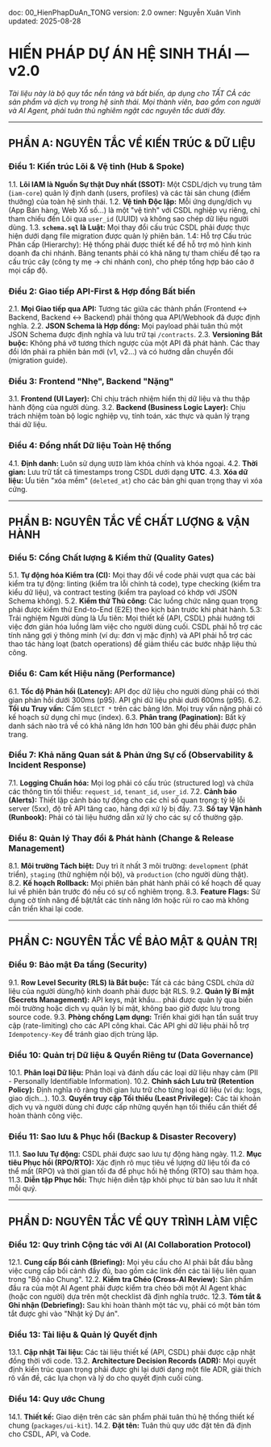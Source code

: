 doc: 00_HienPhapDuAn_TONG 
version: 2.0 
owner: Nguyễn Xuân Vinh 
updated: 2025-08-28
# **HIẾN PHÁP DỰ ÁN HỆ SINH THÁI — v2.0**

*Tài liệu này là bộ quy tắc nền tảng và bất biến, áp dụng cho TẤT CẢ các sản phẩm và dịch vụ trong hệ sinh thái. Mọi thành viên, bao gồm con người và AI Agent, phải tuân thủ nghiêm ngặt các nguyên tắc dưới đây.*

---

## **PHẦN A: NGUYÊN TẮC VỀ KIẾN TRÚC & DỮ LIỆU**

### **Điều 1: Kiến trúc Lõi & Vệ tinh (Hub & Spoke)**
1.1. **Lõi IAM là Nguồn Sự thật Duy nhất (SSOT):** Một CSDL/dịch vụ trung tâm (`iam-core`) quản lý định danh (users, profiles) và các tài sản chung (điểm thưởng) của toàn hệ sinh thái.
1.2. **Vệ tinh Độc lập:** Mỗi ứng dụng/dịch vụ (App Bán hàng, Web Xổ số...) là một "vệ tinh" với CSDL nghiệp vụ riêng, chỉ tham chiếu đến Lõi qua `user_id` (UUID) và không sao chép dữ liệu người dùng.
1.3. **`schema.sql` là Luật:** Mọi thay đổi cấu trúc CSDL phải được thực hiện dưới dạng file migration được quản lý phiên bản.
1.4: Hỗ trợ Cấu trúc Phân cấp (Hierarchy): Hệ thống phải được thiết kế để hỗ trợ mô hình kinh doanh đa chi nhánh. Bảng tenants phải có khả năng tự tham chiếu để tạo ra cấu trúc cây (công ty mẹ -> chi nhánh con), cho phép tổng hợp báo cáo ở mọi cấp độ.

### **Điều 2: Giao tiếp API-First & Hợp đồng Bất biến**
2.1. **Mọi Giao tiếp qua API:** Tương tác giữa các thành phần (Frontend ↔ Backend, Backend ↔ Backend) phải thông qua API/Webhook đã được định nghĩa.
2.2. **JSON Schema là Hợp đồng:** Mọi payload phải tuân thủ một JSON Schema được định nghĩa và lưu trữ tại `/contracts`.
2.3. **Versioning Bắt buộc:** Không phá vỡ tương thích ngược của một API đã phát hành. Các thay đổi lớn phải ra phiên bản mới (v1, v2...) và có hướng dẫn chuyển đổi (migration guide).

### **Điều 3: Frontend "Nhẹ", Backend "Nặng"**
3.1. **Frontend (UI Layer):** Chỉ chịu trách nhiệm hiển thị dữ liệu và thu thập hành động của người dùng.
3.2. **Backend (Business Logic Layer):** Chịu trách nhiệm toàn bộ logic nghiệp vụ, tính toán, xác thực và quản lý trạng thái dữ liệu.

### **Điều 4: Đồng nhất Dữ liệu Toàn Hệ thống**
4.1. **Định danh:** Luôn sử dụng `UUID` làm khóa chính và khóa ngoại.
4.2. **Thời gian:** Lưu trữ tất cả timestamps trong CSDL dưới dạng **UTC**.
4.3. **Xóa dữ liệu:** Ưu tiên "xóa mềm" (`deleted_at`) cho các bản ghi quan trọng thay vì xóa cứng.

---

## **PHẦN B: NGUYÊN TẮC VỀ CHẤT LƯỢNG & VẬN HÀNH**

### **Điều 5: Cổng Chất lượng & Kiểm thử (Quality Gates)**
5.1. **Tự động hóa Kiểm tra (CI):** Mọi thay đổi về code phải vượt qua các bài kiểm tra tự động: linting (kiểm tra lỗi chính tả code), type checking (kiểm tra kiểu dữ liệu), và contract testing (kiểm tra payload có khớp với JSON Schema không).
5.2. **Kiểm thử Thủ công:** Các luồng chức năng quan trọng phải được kiểm thử End-to-End (E2E) theo kịch bản trước khi phát hành.
5.3: Trải nghiệm Người dùng là Ưu tiên: Mọi thiết kế (API, CSDL) phải hướng tới việc đơn giản hóa luồng làm việc cho người dùng cuối. CSDL phải hỗ trợ các tính năng gợi ý thông minh (ví dụ: đơn vị mặc định) và API phải hỗ trợ các thao tác hàng loạt (batch operations) để giảm thiểu các bước nhập liệu thủ công.

### **Điều 6: Cam kết Hiệu năng (Performance)**
6.1. **Tốc độ Phản hồi (Latency):** API đọc dữ liệu cho người dùng phải có thời gian phản hồi dưới 300ms (p95). API ghi dữ liệu phải dưới 600ms (p95).
6.2. **Tối ưu Truy vấn:** Cấm `SELECT *` trên các bảng lớn. Mọi truy vấn nặng phải có kế hoạch sử dụng chỉ mục (index).
6.3. **Phân trang (Pagination):** Bất kỳ danh sách nào trả về có khả năng lớn hơn 100 bản ghi đều phải được phân trang.

### **Điều 7: Khả năng Quan sát & Phản ứng Sự cố (Observability & Incident Response)**
7.1. **Logging Chuẩn hóa:** Mọi log phải có cấu trúc (structured log) và chứa các thông tin tối thiểu: `request_id`, `tenant_id`, `user_id`.
7.2. **Cảnh báo (Alerts):** Thiết lập cảnh báo tự động cho các chỉ số quan trọng: tỷ lệ lỗi server (5xx), độ trễ API tăng cao, hàng đợi xử lý bị đầy.
7.3. **Sổ tay Vận hành (Runbook):** Phải có tài liệu hướng dẫn xử lý cho các sự cố thường gặp.

### **Điều 8: Quản lý Thay đổi & Phát hành (Change & Release Management)**
8.1. **Môi trường Tách biệt:** Duy trì ít nhất 3 môi trường: `development` (phát triển), `staging` (thử nghiệm nội bộ), và `production` (cho người dùng thật).
8.2. **Kế hoạch Rollback:** Mọi phiên bản phát hành phải có kế hoạch để quay lui về phiên bản trước đó nếu có sự cố nghiêm trọng.
8.3. **Feature Flags:** Sử dụng cờ tính năng để bật/tắt các tính năng lớn hoặc rủi ro cao mà không cần triển khai lại code.

---

## **PHẦN C: NGUYÊN TẮC VỀ BẢO MẬT & QUẢN TRỊ**

### **Điều 9: Bảo mật Đa tầng (Security)**
9.1. **Row Level Security (RLS) là Bắt buộc:** Tất cả các bảng CSDL chứa dữ liệu của người dùng/hộ kinh doanh phải được bật RLS.
9.2. **Quản lý Bí mật (Secrets Management):** API keys, mật khẩu... phải được quản lý qua biến môi trường hoặc dịch vụ quản lý bí mật, không bao giờ được lưu trong source code.
9.3. **Phòng chống Lạm dụng:** Triển khai giới hạn tần suất truy cập (rate-limiting) cho các API công khai. Các API ghi dữ liệu phải hỗ trợ `Idempotency-Key` để tránh giao dịch trùng lặp.

### **Điều 10: Quản trị Dữ liệu & Quyền Riêng tư (Data Governance)**
10.1. **Phân loại Dữ liệu:** Phân loại và đánh dấu các loại dữ liệu nhạy cảm (PII - Personally Identifiable Information).
10.2. **Chính sách Lưu trữ (Retention Policy):** Định nghĩa rõ ràng thời gian lưu trữ cho từng loại dữ liệu (ví dụ: logs, giao dịch...).
10.3. **Quyền truy cập Tối thiểu (Least Privilege):** Các tài khoản dịch vụ và người dùng chỉ được cấp những quyền hạn tối thiểu cần thiết để hoàn thành công việc.

### **Điều 11: Sao lưu & Phục hồi (Backup & Disaster Recovery)**
11.1. **Sao lưu Tự động:** CSDL phải được sao lưu tự động hàng ngày.
11.2. **Mục tiêu Phục hồi (RPO/RTO):** Xác định rõ mục tiêu về lượng dữ liệu tối đa có thể mất (RPO) và thời gian tối đa để phục hồi hệ thống (RTO) sau thảm họa.
11.3. **Diễn tập Phục hồi:** Thực hiện diễn tập khôi phục từ bản sao lưu ít nhất mỗi quý.

---

## **PHẦN D: NGUYÊN TẮC VỀ QUY TRÌNH LÀM VIỆC**

### **Điều 12: Quy trình Cộng tác với AI (AI Collaboration Protocol)**
12.1. **Cung cấp Bối cảnh (Briefing):** Mọi yêu cầu cho AI phải bắt đầu bằng việc cung cấp bối cảnh đầy đủ, bao gồm các link đến các tài liệu liên quan trong "Bộ não Chung".
12.2. **Kiểm tra Chéo (Cross-AI Review):** Sản phẩm đầu ra của một AI Agent phải được kiểm tra chéo bởi một AI Agent khác (hoặc con người) dựa trên một checklist đã định nghĩa trước.
12.3. **Tóm tắt & Ghi nhận (Debriefing):** Sau khi hoàn thành một tác vụ, phải có một bản tóm tắt được ghi vào "Nhật ký Dự án".

### **Điều 13: Tài liệu & Quản lý Quyết định**
13.1. **Cập nhật Tài liệu:** Các tài liệu thiết kế (API, CSDL) phải được cập nhật đồng thời với code.
13.2. **Architecture Decision Records (ADR):** Mọi quyết định kiến trúc quan trọng phải được ghi lại dưới dạng một file ADR, giải thích rõ vấn đề, các lựa chọn và lý do cho quyết định cuối cùng.

### **Điều 14: Quy ước Chung**
14.1. **Thiết kế:** Giao diện trên các sản phẩm phải tuân thủ hệ thống thiết kế chung (`packages/ui-kit`).
14.2. **Đặt tên:** Tuân thủ quy ước đặt tên đã định cho CSDL, API, và Code.
